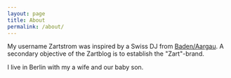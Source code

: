 ```yaml
---
layout: page
title: About
permalink: /about/
---
```



My username Zartstrom was inspired by a Swiss DJ from [Baden/Aargau](https://en.wikipedia.org/wiki/Baden,_Switzerland). A secondary objective of the Zartblog is to establish the "Zart"-brand.

I live in Berlin with my a wife and our baby son.
